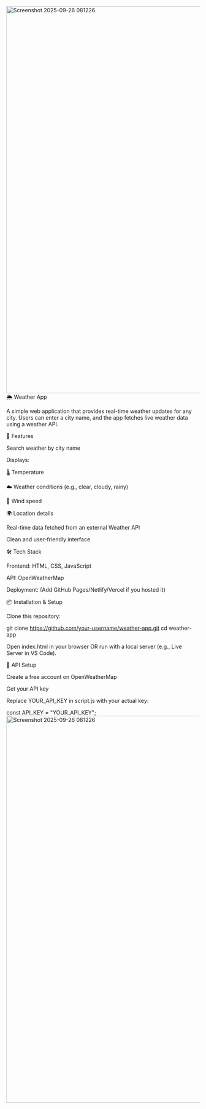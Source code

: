 <img width="1920" height="1008" alt="Screenshot 2025-09-26 081226" src="https://github.com/user-attachments/assets/25f55f04-5fbb-4b0d-9fe8-a2349777d365" />🌦️ Weather App

A simple web application that provides real-time weather updates for any city.
Users can enter a city name, and the app fetches live weather data using a weather API.

🚀 Features

Search weather by city name

Displays:

🌡️ Temperature

☁️ Weather conditions (e.g., clear, cloudy, rainy)

💨 Wind speed

🌍 Location details

Real-time data fetched from an external Weather API

Clean and user-friendly interface

🛠️ Tech Stack

Frontend: HTML, CSS, JavaScript

API: OpenWeatherMap 

Deployment: (Add GitHub Pages/Netlify/Vercel if you hosted it)

📦 Installation & Setup

Clone this repository:

git clone https://github.com/your-username/weather-app.git
cd weather-app


Open index.html in your browser
OR run with a local server (e.g., Live Server in VS Code).

🔑 API Setup

Create a free account on OpenWeatherMap

Get your API key

Replace YOUR_API_KEY in script.js with your actual key:

const API_KEY = "YOUR_API_KEY";
<img width="1920" height="1008" alt="Screenshot 2025-09-26 081226" src="https://github.com/user-attachments/assets/d5b01f25-0032-4f20-aa52-46cdcf3005c2" />

